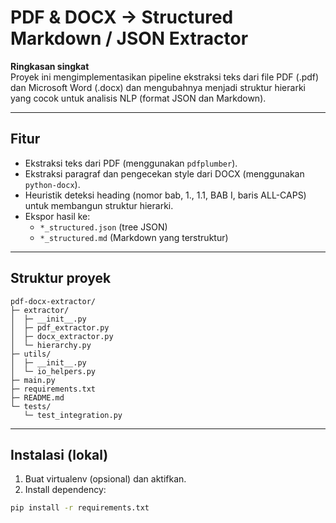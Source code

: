 # PDF & DOCX → Structured Markdown / JSON Extractor

**Ringkasan singkat**  
Proyek ini mengimplementasikan pipeline ekstraksi teks dari file PDF (.pdf) dan Microsoft Word (.docx) dan mengubahnya menjadi struktur hierarki yang cocok untuk analisis NLP (format JSON dan Markdown).

---

## Fitur
- Ekstraksi teks dari PDF (menggunakan `pdfplumber`).
- Ekstraksi paragraf dan pengecekan style dari DOCX (menggunakan `python-docx`).
- Heuristik deteksi heading (nomor bab, 1., 1.1, BAB I, baris ALL-CAPS) untuk membangun struktur hierarki.
- Ekspor hasil ke:
  - `*_structured.json` (tree JSON)
  - `*_structured.md` (Markdown yang terstruktur)

---

## Struktur proyek

```text
pdf-docx-extractor/
├─ extractor/
│  ├─ __init__.py
│  ├─ pdf_extractor.py
│  ├─ docx_extractor.py
│  └─ hierarchy.py
├─ utils/
│  ├─ __init__.py
│  └─ io_helpers.py
├─ main.py
├─ requirements.txt
├─ README.md
└─ tests/
   └─ test_integration.py
```

---

## Instalasi (lokal)
1. Buat virtualenv (opsional) dan aktifkan.
2. Install dependency:
```bash
pip install -r requirements.txt
